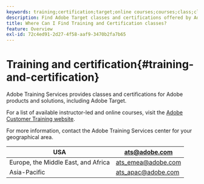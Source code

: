 ```yaml
---
keywords: training;certification;target;online courses;courses;class;classes
description: Find Adobe Target classes and certifications offered by Adobe Training Services.
title: Where Can I Find Training and Certification classes?
feature: Overview
exl-id: 72c4ed91-2d27-4f58-aaf9-3470b2fa7b65
---
```

# Training and certification{#training-and-certification}

Adobe Training Services provides classes and certifications for Adobe products and solutions, including Adobe Target.

For a list of available instructor-led and online courses, visit the [Adobe Customer Training website](https://training.adobe.com/training/courses.html#solution=adobeTarget).

For more information, contact the Adobe Training Services center for your geographical area.

|  USA  | [ats@adobe.com](mailto:ats@adobe.com)  |
|---|---|
|  Europe, the Middle East, and Africa  | [ats_emea@adobe.com](mailto:ats_emea@adobe.com)  |
|  Asia-Pacific  | [ats_apac@adobe.com](mailto:ats_apac@adobe.com)  |
